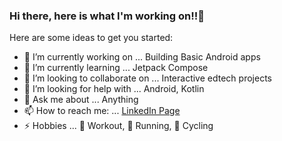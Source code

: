 ### Hi there, here is what I'm working on!!👋


Here are some ideas to get you started:

- 🔭 I’m currently working on ... Building Basic Android apps
- 🌱 I’m currently learning ... Jetpack Compose
- 👯 I’m looking to collaborate on ... Interactive edtech projects
- 🤔 I’m looking for help with ... Android, Kotlin
- 💬 Ask me about ... Anything
- 📫 How to reach me: ... [LinkedIn Page](https://www.linkedin.com/in/rahul-mehta-96770a16b/)
- ⚡ Hobbies ... :muscle: Workout, :running: Running, :bicyclist: Cycling

